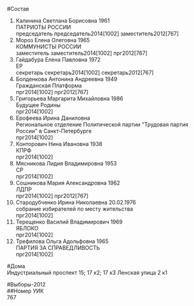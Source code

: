 #Состав  
1. Калинина Светлана Борисовна 1961  
    ПАТРИОТЫ РОССИИ  
    председатель председатель2014[1002] заместитель2012[767]  
2. Мороз Елена Олеговна 1965  
    КОММУНИСТЫ РОССИИ  
    заместитель заместитель2014[1002] прг2012[767]  
3. Гайдабура Елена Павловна 1972  
    ЕР  
    секретарь секретарь2014[1002] секретарь2012[767]  
4. Болденкова Антонина Андреевна 1949  
    Гражданская Платформа  
    прг2014[1002] прг2012[767]  
5. Григорьева Маргарита Михайловна 1986  
    Будущее Родины  
    прг2014[1002]  
6. Ерофеева Ирина Даниловна  
    Региональное отделение Политической партии "Трудовая партия России" в Санкт-Петербурге  
    прг2014[1002]  
7. Конторович Нина Ивановна 1938  
    КПРФ  
    прг2014[1002]  
8. Мясникова Лидия Владимировна 1953  
    СР  
    прг2014[1002]  
9. Сошникова Мария Александровна 1962  
    ЛДПР  
    прг2014[1002] прг2012[767]  
10. Стародубченко Ирина Николаевна 20.02.1976  
    собрание избирателей по месту жительства  
    прг2014[1002]  
11. Терещенко Василий Владимирович 1969  
    ЯБЛОКО  
    прг2014[1002]  
12. Трефилова Ольга Адольфовна 1965  
    ПАРТИЯ ЗА СПРАВЕДЛИВОСТЬ  
    прг2014[1002]  
  
#Дома  
Индустриальный проспект 15; 17 к2; 17 к3 Ленская улица 2 к1  
  
#Выборы-2012  
##Номер УИК  
767  
